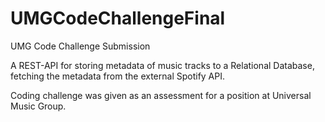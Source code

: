 # UMGCodeChallengeFinal
UMG Code Challenge Submission

A REST-API for storing metadata of music tracks to a Relational Database, fetching the metadata from the external Spotify API.

Coding challenge was given as an assessment for a position at Universal Music Group.
